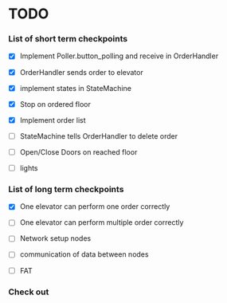 # TODO

### List of short term checkpoints
* [x] Implement Poller.button_polling and receive in OrderHandler
* [x] OrderHandler sends order to elevator
* [x] implement states in StateMachine
* [x] Stop on ordered floor
* [x] Implement order list 
* [ ] StateMachine tells OrderHandler to delete order
* [ ] Open/Close Doors on reached floor
* [ ] lights



### List of long term checkpoints
* [x] One elevator can perform one order correctly
* [ ] One elevator can perform multiple order correctly
* [ ] Network setup nodes
* [ ] communication of data between nodes
* [ ] FAT


### Check out 